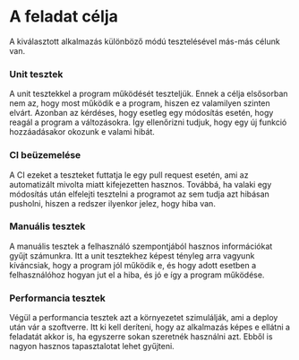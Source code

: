 # A feladat célja

A kiválasztott alkalmazás különböző módú tesztelésével más-más célunk van.

### Unit tesztek

A unit tesztekkel a program működését teszteljük. Ennek a célja elsősorban nem az, hogy
most működik e a program, hiszen ez valamilyen szinten elvárt. Azonban az kérdéses, hogy
esetleg egy módosítás esetén, hogy reagál a program a változásokra. Így ellenőrizni tudjuk, hogy
egy új funkció hozzáadásakor okozunk e valami hibát.

### CI beüzemelése

A CI ezeket a teszteket futtatja le egy pull request esetén, ami az automatizált mivolta
miatt kifejezetten hasznos. Továbbá, ha valaki egy módosítás után elfelejti tesztelni a programot
az sem tudja azt hibásan pusholni, hiszen a redszer ilyenkor jelez, hogy hiba van.

### Manuális tesztek

A manuális tesztek a felhasználó szempontjából hasznos információkat gyűjt számunkra. Itt a 
unit tesztekhez képest tényleg arra vagyunk kíváncsiak, hogy a program jól működik e, és 
hogy adott esetben a felhasználóhoz hogyan jut el a hiba, és jó e így a program működése.

### Performancia tesztek

Végül a performancia tesztek azt a környezetet szimulálják, ami a deploy után vár a szoftverre.
Itt ki kell deríteni, hogy az alkalmazás képes e ellátni a feladatát akkor is, ha egyszerre sokan 
szeretnék használni azt. Ebből is nagyon hasznos tapasztalotat lehet gyűjteni.